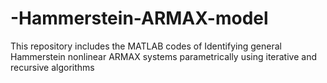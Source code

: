 # -Hammerstein-ARMAX-model
This repository includes the MATLAB codes of Identifying general Hammerstein nonlinear ARMAX systems parametrically using iterative and recursive algorithms 
